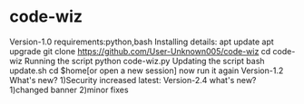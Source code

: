 # code-wiz
Version-1.0
requirements:python,bash
Installing details:
 apt update
 apt upgrade
 git clone https://github.com/User-Unknown005/code-wiz
 cd code-wiz
Running the script
 python code-wiz.py
Updating the script
 bash update.sh
 cd $home[or open a new session]
now run it again
Version-1.2
What's new?
 1)Security increased
latest:
Version-2.4
what's new?
 1)changed banner
 2)minor fixes
